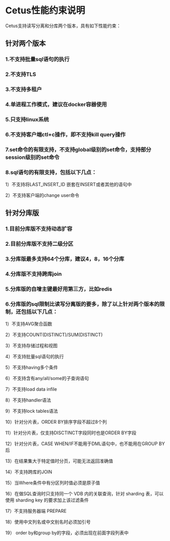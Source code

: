 # Cetus性能约束说明

Cetus支持读写分离和分库两个版本，具有如下性能约束：

## 针对两个版本

### 1.不支持批量sql语句的执行

### 2.不支持TLS

### 3.不支持多租户

### 4.单进程工作模式，建议在docker容器使用

### 5.只支持linux系统

### 6.不支持客户端ctl+c操作，即不支持kill query操作

### 7.set命令的有限支持，不支持global级别的set命令，支持部分session级别的set命令

### 8.sql语句的有限支持，包括以下几点：

1）不支持将LAST_INSERT_ID 嵌套在INSERT或者其他的语句中

2）不支持客户端的change user命令

## 针对分库版

### 1.目前分库版不支持动态扩容

### 2.目前分库版不支持二级分区

### 3.分库版最多支持64个分库，建议4，8，16个分库

### 4.分库版不支持跨库join

### 5.分库版的自增主键最好用第三方，比如redis

### 6.分库版的sql限制比读写分离版的要多，除了以上针对两个版本的限制，还包括以下几点：

1）不支持AVG聚合函数 

2）不支持COUNT(DISTINCT)/SUM(DISTINCT)

3）不支持存储过程和视图

4）不支持批量sql语句的执行

5）不支持having多个条件

6）不支持含有any/all/some的子查询语句

7）不支持load data infile

8）不支持handler语法

9）不支持lock tables语法

10）针对分片表，ORDER BY排序字段不超过8个列

11）针对分片表，仅支持DISCTINCT字段同时也是ORDER BY字段

12）针对分片表，CASE WHEN/IF不能用于DML语句中，也不能用在GROUP BY后

13）在结果集大于特定值时分页，可能无法返回准确值

14）不支持跨库的JOIN

15）当Where条件中有分区列时值必须是原子值

16）在做SQL查询时只支持同一个 VDB 内的关联查询，针对 sharding 表，可以使用 sharding key 的要求加上该过滤条件

17）不支持服务器端 PREPARE

18）使用中文列名或中文别名时必须加引号

19） order by和group by的字段，必须出现在前面字段列表中
